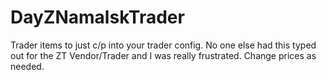 # DayZNamalskTrader
Trader items to just c/p into your trader config.
No one else had this typed out for the ZT Vendor/Trader and I was really frustrated. 
Change prices as needed. 
